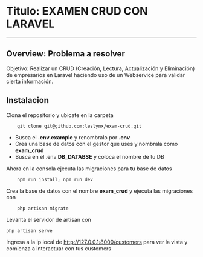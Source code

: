# Titulo: EXAMEN CRUD CON LARAVEL
---
## Overview: Problema a resolver
Objetivo: Realizar un CRUD (Creación, Lectura, Actualización y Eliminación) de empresarios en Laravel haciendo uso de un Webservice para validar cierta información. 


## Instalacion
Clona el repositorio y ubicate en la carpeta
```
    git clone git@github.com:leslymx/exam-crud.git
```
- Busca el **.env.example** y renombralo por **.env**
- Crea una base de datos con el gestor que uses y nombrala como **exam_crud**
- Busca en el .env **DB_DATABSE** y coloca el nombre de tu DB

Ahora en la consola ejecuta las migraciones para tu base de datos

```
    npm run install; npm run dev    
```

Crea la base de datos con el nombre **exam_crud** y ejecuta las migraciones con
```
    php artisan migrate
```

Levanta el servidor de artisan con
```
php artisan serve
```
Ingresa a la ip local de http://127.0.0.1:8000/customers para ver la vista y comienza a interactuar con tus customers
